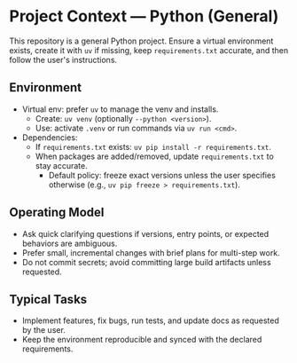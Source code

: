 # Project Context — Python (General)

This repository is a general Python project. Ensure a virtual environment exists, create it with `uv` if missing, keep `requirements.txt` accurate, and then follow the user's instructions.

## Environment

- Virtual env: prefer `uv` to manage the venv and installs.
  - Create: `uv venv` (optionally `--python <version>`).
  - Use: activate `.venv` or run commands via `uv run <cmd>`.
- Dependencies:
  - If `requirements.txt` exists: `uv pip install -r requirements.txt`.
  - When packages are added/removed, update `requirements.txt` to stay accurate.
    - Default policy: freeze exact versions unless the user specifies otherwise (e.g., `uv pip freeze > requirements.txt`).

## Operating Model

- Ask quick clarifying questions if versions, entry points, or expected behaviors are ambiguous.
- Prefer small, incremental changes with brief plans for multi-step work.
- Do not commit secrets; avoid committing large build artifacts unless requested.

## Typical Tasks

- Implement features, fix bugs, run tests, and update docs as requested by the user.
- Keep the environment reproducible and synced with the declared requirements.

